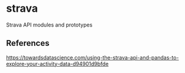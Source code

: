 # strava
Strava API modules and prototypes


## References
https://towardsdatascience.com/using-the-strava-api-and-pandas-to-explore-your-activity-data-d94901d9bfde
